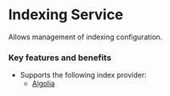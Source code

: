 # Indexing Service

Allows management of indexing configuration.

### Key features and benefits
* Supports the following index provider:  
  * [Algolia](https://www.algolia.com/)
